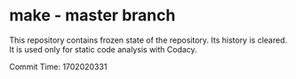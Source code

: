 # make - master branch

This repository contains frozen state of the repository.
Its history is cleared. It is used only for static code
analysis with Codacy.

Commit Time: 1702020331